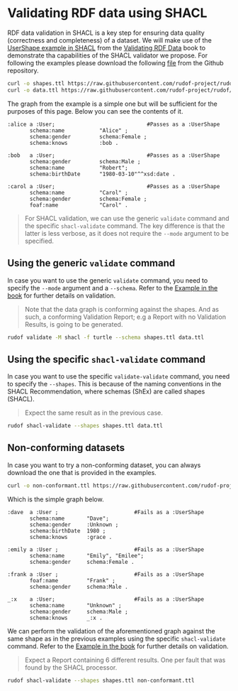 # Validating RDF data using SHACL

RDF data validation in SHACL is a key step for ensuring data quality (correctness and completeness) of a dataset.
We will make use of the [UserShape example in SHACL](https://book.validatingrdf.com/bookHtml011.html#ch050SHACLExample) from the [Validating RDF Data](https://book.validatingrdf.com/) book to demonstrate tha capabilities of the SHACL validator we propose.
For following the examples please download the following [file](https://raw.githubusercontent.com/rudof-project/rudof/refs/heads/master/examples/simple_shacl.ttl) from the Github repository.

```sh
curl -o shapes.ttl https://raw.githubusercontent.com/rudof-project/rudof/refs/heads/master/examples/book.ttl
curl -o data.ttl https://raw.githubusercontent.com/rudof-project/rudof/refs/heads/master/examples/book_conformant.ttl
```

The graph from the example is a simple one but will be sufficient for the purposes of this page.
Below you can see the contents of it.

```turtle
:alice a :User;                             #Passes as a :UserShape     
       schema:name           "Alice" ;
       schema:gender         schema:Female ;
       schema:knows          :bob .

:bob   a :User;                             #Passes as a :UserShape     
       schema:gender         schema:Male ;
       schema:name           "Robert";
       schema:birthDate      "1980-03-10"^^xsd:date .

:carol a :User;                             #Passes as a :UserShape     
       schema:name           "Carol" ;
       schema:gender         schema:Female ;
       foaf:name             "Carol" .
```

> For SHACL validation, we can use the generic `validate` command and the specific `shacl-validate` command. The key difference is that the latter is less verbose, as it does not require the `--mode` argument to be specified.

## Using the generic `validate` command

In case you want to use the generic `validate` command, you need to specify the `--mode` argument and a `--schema`.
Refer to the [Example in the book](https://book.validatingrdf.com/bookHtml011.html#ch050GoodRDFGraph) for further details on validation.

> Note that the data graph is conforming against the shapes. And as such, a conforming Validation Report; e.g a Report with no Validation Results, is going to be generated.

```sh
rudof validate -M shacl -f turtle --schema shapes.ttl data.ttl
```

## Using the specific `shacl-validate` command

In case you want to use the specific `validate-validate` command, you need to specify the `--shapes`.
This is because of the naming conventions in the SHACL Recommendation, where schemas (ShEx) are called shapes (SHACL).

> Expect the same result as in the previous case.

```sh
rudof shacl-validate --shapes shapes.ttl data.ttl
```

## Non-conforming datasets

In case you want to try a non-conforming dataset, you can always download the one that is provided in the examples.

```sh
curl -o non-conformant.ttl https://raw.githubusercontent.com/rudof-project/rudof/refs/heads/master/examples/book_non-conformant.ttl
```

Which is the simple graph below.

```Turtle
:dave  a :User ;                        #Fails as a :UserShape     
       schema:name       "Dave";
       schema:gender     :Unknown ;
       schema:birthDate  1980 ;
       schema:knows      :grace .

:emily a :User ;                        #Fails as a :UserShape          
       schema:name       "Emily", "Emilee";
       schema:gender     schema:Female .

:frank a :User ;                        #Fails as a :UserShape     
       foaf:name         "Frank" ;
       schema:gender     schema:Male .

_:x    a :User;                         #Fails as a :UserShape          
       schema:name       "Unknown" ;
       schema:gender     schema:Male ;
       schema:knows      _:x .
```

We can perform the validation of the aforementioned graph against the same shape as in the previous examples using the specific `shacl-validate` command.
Refer to the [Example in the book](https://book.validatingrdf.com/bookHtml011.html#ch050SHACLBadDataGraph) for further details on validation.

> Expect a Report containing 6 different results. One per fault that was found by the SHACL processor.

```sh
rudof shacl-validate --shapes shapes.ttl non-conformant.ttl
```
